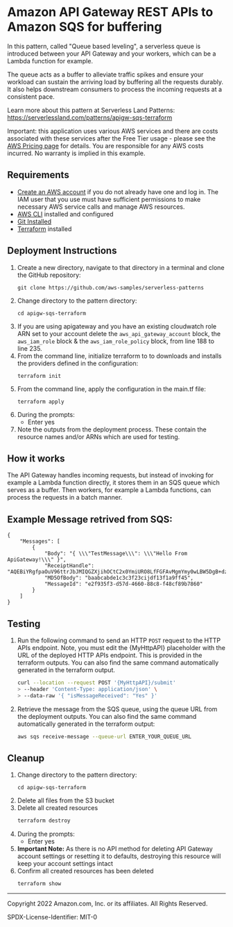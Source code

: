 # Amazon API Gateway REST APIs to Amazon SQS for buffering

In this pattern, called "Queue based leveling", a serverless queue is introduced between your API Gateway and your workers, which can be a Lambda function for example. 

The queue acts as a buffer to alleviate traffic spikes and ensure your workload can sustain the arriving load by buffering all the requests durably. It also helps downstream consumers to process the incoming requests at a consistent pace.

Learn more about this pattern at Serverless Land Patterns: https://serverlessland.com/patterns/apigw-sqs-terraform

Important: this application uses various AWS services and there are costs associated with these services after the Free Tier usage - please see the [AWS Pricing page](https://aws.amazon.com/pricing/) for details. You are responsible for any AWS costs incurred. No warranty is implied in this example.

## Requirements

* [Create an AWS account](https://portal.aws.amazon.com/gp/aws/developer/registration/index.html) if you do not already have one and log in. The IAM user that you use must have sufficient permissions to make necessary AWS service calls and manage AWS resources.
* [AWS CLI](https://docs.aws.amazon.com/cli/latest/userguide/install-cliv2.html) installed and configured
* [Git Installed](https://git-scm.com/book/en/v2/Getting-Started-Installing-Git)
* [Terraform](https://learn.hashicorp.com/tutorials/terraform/install-cli?in=terraform/aws-get-started) installed

## Deployment Instructions

1. Create a new directory, navigate to that directory in a terminal and clone the GitHub repository:
    ```
    git clone https://github.com/aws-samples/serverless-patterns
    ```
1. Change directory to the pattern directory:
    ```
    cd apigw-sqs-terraform
    ```
1. If you are using apigateway and you have an existing cloudwatch role ARN set to your account delete the `aws_api_gateway_account` block, the `aws_iam_role` block & the `aws_iam_role_policy` block, from line 188 to line 235.
1. From the command line, initialize terraform to  to downloads and installs the providers defined in the configuration:
    ```
    terraform init
    ```
1. From the command line, apply the configuration in the main.tf file:
    ```
    terraform apply
    ```
1. During the prompts:
    * Enter yes
1. Note the outputs from the deployment process. These contain the resource names and/or ARNs which are used for testing.

## How it works

The API Gateway handles incoming requests, but instead of invoking for example a Lambda function directly, it stores them in an SQS queue which serves as a buffer. Then workers, for example a Lambda functions, can process the requests in a batch manner.

## Example Message retrived from SQS:
```
{
    "Messages": [
        {
            "Body": "{ \\\"TestMessage\\\": \\\"Hello From ApiGateway!\\\" }", 
            "ReceiptHandle": "AQEBiYRgfpaOuV96ttrJbJMIQGZXjihOCtC2x0YmiURO8LfFGFAvMgmYmy0wLBW5DgB+dzJEySUwoIPT/1ZTgvZ5kLOBNO5ITjekAjprHqf9dKFzh4TvCtwmkTyt+2EWZ6yATHXP6ibazwr38JxXabZz49UK9KHCEobuKcMLS0nEcYqMYur2eoCs9g3HbnQWg+dvyODWqhpfi+VcMhvFsuLOrbhoFo6aGLZZS/w2pdHviAI6oXC1AmhOjLFStm7y5709+RvSKPhQOVS5XPGByc4cWxa97b7CYlClQni1IfDlOAr6bpr3GOWA0VNgNyydtbXd0fp0IY3mYv5LYyx2wlgee5sgNWbKWiuvaogHDUIYuIbucpcly0utgZzw+TSifOZCWNTbDlFJp0dwBAPF1CHjvf53EH1A5oU1NcVzhu5rebM=", 
            "MD5OfBody": "baabcabde1c3c3f23cijdf13f1a9ff45", 
            "MessageId": "e2f935f3-d57d-4660-88c8-f48cf89b7860"
        }
    ]
}
```

## Testing

1. Run the following command to send an HTTP `POST` request to the HTTP APIs endpoint. Note, you must edit the {MyHttpAPI} placeholder with the URL of the deployed HTTP APIs endpoint. This is provided in the terraform outputs. You can also find the same command automatically generated in the terraform output.
    ```bash
    curl --location --request POST '{MyHttpAPI}/submit'
    > --header 'Content-Type: application/json' \
    > --data-raw '{ "isMessageReceived": "Yes" }'
    ```
1. Retrieve the message from the SQS queue, using the queue URL from the deployment outputs. You can also find the same command automatically generated in the terraform output:
    ```bash
    aws sqs receive-message --queue-url ENTER_YOUR_QUEUE_URL
    ```

## Cleanup

1. Change directory to the pattern directory:
    ```
    cd apigw-sqs-terraform
    ```
1. Delete all files from the S3 bucket
1. Delete all created resources
    ```bash
    terraform destroy
    ```
1. During the prompts:
    * Enter yes
1. **Important Note:** As there is no API method for deleting API Gateway account settings or resetting it to defaults, destroying this resource will keep your account settings intact
1. Confirm all created resources has been deleted
    ```bash
    terraform show
    ```
----
Copyright 2022 Amazon.com, Inc. or its affiliates. All Rights Reserved.

SPDX-License-Identifier: MIT-0
